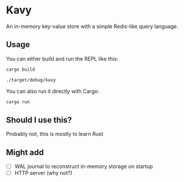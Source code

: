 # Kavy

An in-memory key-value store with a simple Redis-like query language.

## Usage

You can either build and run the REPL like this:

```bash
cargo build

./target/debug/kavy
```

You can also run it directly with Cargo:

```bash
cargo run
```

## Should I use this?

Probably not, this is mostly to learn Rust

## Might add

- [ ] WAL journal to reconstruct in-memory storage on startup
- [ ] HTTP server (why not?)
